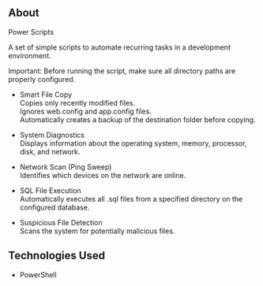 ## About

Power Scripts

A set of simple scripts to automate recurring tasks in a development environment.<br>

Important: Before running the script, make sure all directory paths are properly configured.

- Smart File Copy<br>
	Copies only recently modified files.<br>
	Ignores web.config and app.config files.<br>
	Automatically creates a backup of the destination folder before copying.<br>

- System Diagnostics<br>
	Displays information about the operating system, memory, processor, disk, and network.

- Network Scan (Ping Sweep)<br>
	Identifies which devices on the network are online.

- SQL File Execution<br>
	Automatically executes all .sql files from a specified directory on the configured database.

- Suspicious File Detection<br>
	Scans the system for potentially malicious files.

## Technologies Used

- PowerShell 
